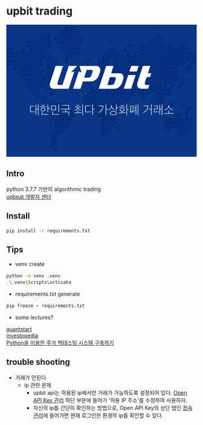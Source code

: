 # upbit trading 

<img src="./images/upbit.png" />

## Intro   
python 3.7.7 기반의 algorithmic trading  
[upbeat 개발자 센터](https://docs.upbit.com/)

## Install
```bash
pip install -r requirements.txt  
```

## Tips

- venv create
```bash
python -m venv .venv
.\.venv\Scripts\activate
```

- requirements.txt generate
```bash
pip freeze > requirements.txt
```

- some lectures?  

[quantstart](https://www.quantstart.com/)  
[investopedia](https://www.investopedia.com/)  
[Python을 이용한 주가 백테스팅 시스템 구축하기](https://www.inflearn.com/course/python-%EC%A3%BC%EA%B0%80-%EB%B0%B1%ED%85%8C%EC%8A%A4%ED%8C%85#description)


## trouble shooting

- 거래가 안된다
  - ip 관련 문제
    - upbit api는 허용된 ip에서만 거래가 가능하도록 설정되어 있다. [Open API Key 관리](https://upbit.com/mypage/open_api_management) 하단 부분에 들어가 '허용 IP 주소'를 수정하여 사용하자.
    - 자신의 ip를 간단히 확인하는 방법으로, Open API Key의 상단 탭인 [접속 관리](https://upbit.com/mypage/access_management)에 들어가면 현재 로그인한 환경의 ip를 확인할 수 있다.
